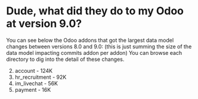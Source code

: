 # Dude, what did they do to my Odoo at version 9.0?

You can see below the Odoo addons that got the largest data model changes between versions 8.0 and 9.0:
(this is just summing the size of the data model impacting commits addon per addon)
You can browse each directory to dig into the detail of these changes.

2. account - 124K
3. hr_recruitment - 92K
4. im_livechat - 56K
5. payment - 16K
